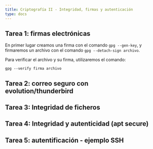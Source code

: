 ```yaml
---
title: Criptografía II - Integridad, firmas y autenticación
type: docs
---
```

## Tarea 1: firmas electrónicas
En primer lugar creamos una firma con el comando `gpg --gen-key`, y firmaremos un archivo con el comando `gpg --detach-sign archivo`.

Para verificar el archivo y su firma, utilizaremos el comando:
```
gpg --verify firma archivo
```
## Tarea 2: correo seguro con evolution/thunderbird
## Tarea 3: Integridad de ficheros
## Tarea 4: Integridad y autenticidad (apt secure)
## Tarea 5: autentificación - ejemplo SSH
